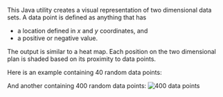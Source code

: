 This Java utility creates a visual representation of two dimensional data sets. A data point is defined as anything that has

*   a location defined in *x* and *y* coordinates, and
*   a positive or negative value.

The output is similar to a heat map. Each position on the two dimensional plan is shaded based on its proximity to data points.

Here is an example containing 40 random data points:

And another containing 400 random data points:
![400 data points](http://flic.kr/p/e4435q)
